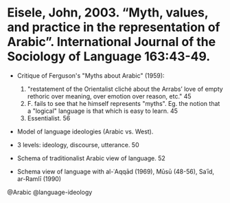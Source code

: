 # Eisele, John, 2003. “Myth, values, and practice in the representation of Arabic”. International Journal of the Sociology of Language 163:43-49.

- Critique of Ferguson's "Myths about Arabic" (1959):
  1. "restatement of the Orientalist cliché about the Arrabs’ love of empty rethoric over meaning, over emotion over reason, etc." 45
  2. F. fails to see that he himself represents "myths". Eg. the notion that a "logical" language is that which is easy to learn. 45
  3. Essentialist. 56

- Model of language ideologies (Arabic vs. West).

- 3 levels: ideology, discourse, utterance. 50

- Schema of traditionalist Arabic view of language. 52

- Schema view of language with al-ʿAqqād (1969), Mūsū (48-56), Saʿīd, ar-Ramlī (1990)

@Arabic
@language-ideology
